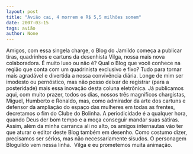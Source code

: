 ```yaml
---
layout: post
title: "Avião cai, 4 morrem e R$ 5,5 milhões somem"
date: 2007-03-15
tags: avião
author: None
---
```

Amigos, com essa singela charge, o Blog do Jamildo começa a publicar tiras, quadrinhos e cartuns da&nbsp;desenhista Vilga, nossa mais nova colaboradora.
É muito luxo ou não é? Qual o Blog que você conhece na região que conta com um quadrinista exclusivo e fixo?
Tudo para tornar mais agradável e divertida a nossa convivência diária.
Longe de mim ser imodesto ou pernóstico, mas não posso deixar de registrar (para a posteridade)&nbsp;mais essa inovação desta coluna eletrônica.
Já publicamos aqui, com muito prazer, todos os dias, nossos três magníficos chargistas, Miguel, Humberto e Ronaldo, mas, como admirador da arte dos cartuns e defensor da ampliação do espaço das mulheres em todas as frentes, decretamos o fim do Clube do Bolinha.
A periodicidade é a qualquer hora, quando Deus der bom tempo e a moça conseguir mandar suas sátiras.
Assim, além da minha carranca ali no alto, os amigos internautas vão ter que aturar&nbsp;o editor deste Blog&nbsp;também em desenho.
Como costumo dizer, precisamos ser sérios, mas não necessariamente sisudos. O personagem Bloguildo vem nessa linha.
&nbsp;Vilga e eu prometemos muita animação. 